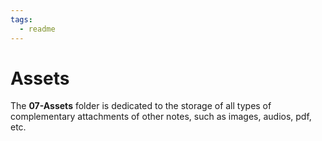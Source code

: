 ```yaml
---
tags:
  - readme
---
```

# Assets

The **07-Assets** folder is dedicated to the storage of all types of complementary attachments of other notes, such as images, audios, pdf, etc.